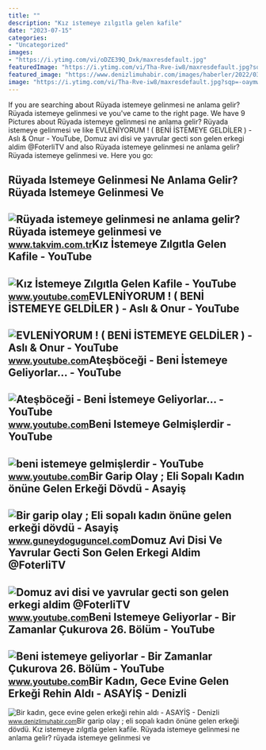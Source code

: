 ```yaml
---
title: ""
description: "Kız i̇stemeye zılgıtla gelen kafile"
date: "2023-07-15"
categories:
- "Uncategorized"
images:
- "https://i.ytimg.com/vi/oDZE39Q_Dxk/maxresdefault.jpg"
featuredImage: "https://i.ytimg.com/vi/Tha-Rve-iw8/maxresdefault.jpg?sqp=-oaymwEmCIAKENAF8quKqQMa8AEB-AH-CYAC0AWKAgwIABABGGUgWyhLMA8=&amp;rs=AOn4CLBJnohBzFgjB2OQyX-Gpz67A8rIGw"
featured_image: "https://www.denizlimuhabir.com/images/haberler/2022/03/bir-kadin-gece-evine-gelen-erkegi-rehin-aldi-9365.jpg"
image: "https://i.ytimg.com/vi/Tha-Rve-iw8/maxresdefault.jpg?sqp=-oaymwEmCIAKENAF8quKqQMa8AEB-AH-CYAC0AWKAgwIABABGGUgWyhLMA8=&amp;rs=AOn4CLBJnohBzFgjB2OQyX-Gpz67A8rIGw"
---
```


If you are searching about Rüyada istemeye gelinmesi ne anlama gelir? Rüyada istemeye gelinmesi ve you've came to the right page. We have 9 Pictures about Rüyada istemeye gelinmesi ne anlama gelir? Rüyada istemeye gelinmesi ve like EVLENİYORUM ! ( BENİ İSTEMEYE GELDİLER ) - Aslı &amp; Onur - YouTube, Domuz avi disi ve yavrular gecti son gelen erkegi aldim @FoterliTV and also Rüyada istemeye gelinmesi ne anlama gelir? Rüyada istemeye gelinmesi ve. Here you go:

Rüyada Istemeye Gelinmesi Ne Anlama Gelir? Rüyada Istemeye Gelinmesi Ve
-----------------------------------------------------------------------

 ![Rüyada istemeye gelinmesi ne anlama gelir? Rüyada istemeye gelinmesi ve](https://iatkv.tmgrup.com.tr/9f39e6/0/0/0/0/0/0?u=https:%2f%2fitkv.tmgrup.com.tr%2falbum%2f2022%2f01%2f21%2fruyada-istemeye-gelinmesi-ne-anlama-gelir-ruyada-istemeye-gelinmesi-ve-verilmemesi-neye-isarettir-anlami-ve-yo-1642766399964.jpg&mw=800&l=1) <small>www.takvim.com.tr</small>Kız İstemeye Zılgıtla Gelen Kafile - YouTube
--------------------------------------------

 ![Kız İstemeye Zılgıtla Gelen Kafile - YouTube](https://i.ytimg.com/vi/8hicDn7ICOQ/hq2.jpg) <small>www.youtube.com</small>EVLENİYORUM ! ( BENİ İSTEMEYE GELDİLER ) - Aslı &amp; Onur - YouTube
--------------------------------------------------------------------

 ![EVLENİYORUM ! ( BENİ İSTEMEYE GELDİLER ) - Aslı & Onur - YouTube](https://i.ytimg.com/vi/oDZE39Q_Dxk/maxresdefault.jpg) <small>www.youtube.com</small>Ateşböceği - Beni İstemeye Geliyorlar... - YouTube
--------------------------------------------------

 ![Ateşböceği - Beni İstemeye Geliyorlar... - YouTube](https://i.ytimg.com/vi/16po0V67p7w/maxresdefault.jpg) <small>www.youtube.com</small>Beni Istemeye Gelmişlerdir - YouTube
------------------------------------

 ![beni istemeye gelmişlerdir - YouTube](https://i.ytimg.com/vi/LMpUTEdY3yI/maxres2.jpg?sqp=-oaymwEoCIAKENAF8quKqQMcGADwAQH4Ac4FgAKwCYoCDAgAEAEYciBLKC8wDw==&rs=AOn4CLDdNeiyx8cTpnJKB7SEnk-x3Aqb_g) <small>www.youtube.com</small>Bir Garip Olay ; Eli Sopalı Kadın önüne Gelen Erkeği Dövdü - Asayiş
-------------------------------------------------------------------

 ![Bir garip olay ; Eli sopalı kadın önüne gelen erkeği dövdü - Asayiş](https://www.guneydoguguncel.com/images/haberler/bir-garip-olay-eli-sopali-kadin-onune-gelen-erkegi-dovdu.jpg) <small>www.guneydoguguncel.com</small>Domuz Avi Disi Ve Yavrular Gecti Son Gelen Erkegi Aldim @FoterliTV
------------------------------------------------------------------

 ![Domuz avi disi ve yavrular gecti son gelen erkegi aldim @FoterliTV](https://i.ytimg.com/vi/Tha-Rve-iw8/maxresdefault.jpg?sqp=-oaymwEmCIAKENAF8quKqQMa8AEB-AH-CYAC0AWKAgwIABABGGUgWyhLMA8=&rs=AOn4CLBJnohBzFgjB2OQyX-Gpz67A8rIGw) <small>www.youtube.com</small>Beni Istemeye Geliyorlar - Bir Zamanlar Çukurova 26. Bölüm - YouTube
--------------------------------------------------------------------

 ![Beni istemeye geliyorlar - Bir Zamanlar Çukurova 26. Bölüm - YouTube](https://i.ytimg.com/vi/AS33CdeeZxk/maxresdefault.jpg) <small>www.youtube.com</small>Bir Kadın, Gece Evine Gelen Erkeği Rehin Aldı - ASAYİŞ - Denizli
----------------------------------------------------------------

 ![Bir kadın, gece evine gelen erkeği rehin aldı - ASAYİŞ - Denizli](https://www.denizlimuhabir.com/images/haberler/2022/03/bir-kadin-gece-evine-gelen-erkegi-rehin-aldi-9365.jpg) <small>www.denizlimuhabir.com</small>Bir garip olay ; eli sopalı kadın önüne gelen erkeği dövdü. Kız i̇stemeye zılgıtla gelen kafile. Rüyada istemeye gelinmesi ne anlama gelir? rüyada istemeye gelinmesi ve
